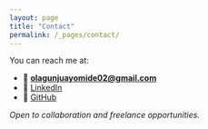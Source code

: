 ```yaml
---
layout: page
title: "Contact"
permalink: /_pages/contact/
---
```


You can reach me at:

- 📧 **[olagunjuayomide02@gmail.com](mailto:olagunjuayomide02@gmail.com)**
- 💼 [LinkedIn](https://www.linkedin.com/in/olagunju-ayomide-636843298/)
- 🐙 [GitHub](https://github.com/Ayomide2025-web)

*Open to collaboration and freelance opportunities.*
